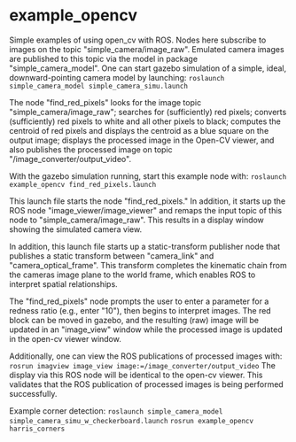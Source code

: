 # example_opencv
Simple examples of using open_cv with ROS.  Nodes here subscribe to images on the topic
"simple_camera/image_raw".  Emulated camera images are published to this topic via the
model in package "simple_camera_model".  One can start gazebo simulation of a simple,
ideal, downward-pointing camera model by launching:
`roslaunch simple_camera_model simple_camera_simu.launch`

The node "find_red_pixels" looks for the image topic "simple_camera/image_raw"; 
searches for (sufficiently) red pixels;
converts (sufficiently) red pixels to white and all other pixels to black;
computes the centroid of red pixels and displays the centroid as a blue square on
the output image; displays the processed image in the Open-CV viewer, and also
publishes the processed image on topic "/image_converter/output_video".  

With the gazebo simulation running, start this example node with:
`roslaunch example_opencv find_red_pixels.launch`

This launch file starts the node "find_red_pixels."  In addition, it starts up
the ROS node "image_viewer/image_viewer" and remaps the input topic of this node
to "simple_camera/image_raw".  This results in a display window showing the simulated camera view.

In addition, this launch file starts up a static-transform publisher node that publishes a static transform 
between "camera_link" and "camera_optical_frame".  This transform completes the kinematic chain from
the cameras image plane to the world frame, which enables ROS to interpret spatial relationships.

The "find_red_pixels" node prompts the user to enter a parameter for a redness ratio (e.g., enter "10"),
then begins to interpret images.  The red block can be moved in gazebo, and the
resulting (raw) image will be updated in an "image_view" window while the processed image
is updated in the open-cv viewer window.

Additionally, one can view the ROS publications of processed images with:
`rosrun imagview image_view image:=/image_converter/output_video`
The display via this ROS node will be identical to the open-cv viewer.  This validates
that the ROS publication of processed images is being performed successfully.

Example corner detection:
`roslaunch simple_camera_model simple_camera_simu_w_checkerboard.launch` 
`rosrun example_opencv harris_corners`



